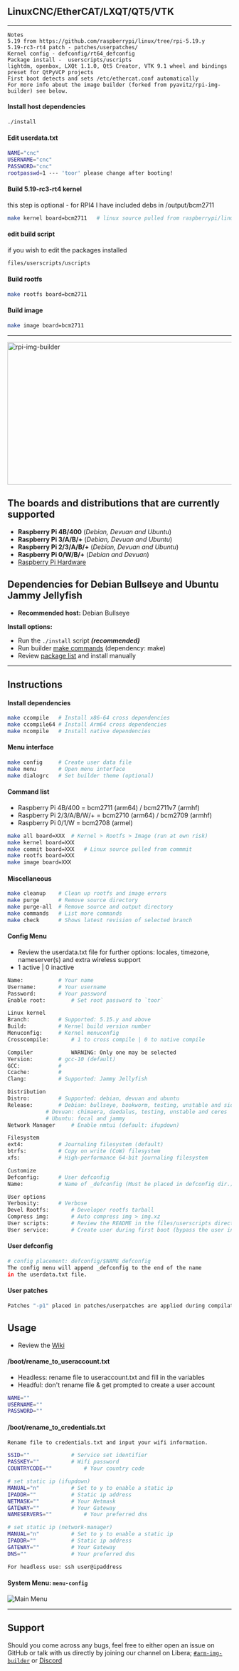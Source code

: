 ## LinuxCNC/EtherCAT/LXQT/QT5/VTK

---

```
Notes
5.19 from https://github.com/raspberrypi/linux/tree/rpi-5.19.y
5.19-rc3-rt4 patch - patches/userpatches/
Kernel config - defconfig/rt64_defconfig
Package install -  userscripts/uscripts
lightdm, openbox, LXQt 1.1.0, Qt5 Creator, VTK 9.1 wheel and bindings preset for QtPyVCP projects
First boot detects and sets /etc/ethercat.conf automatically
For more info about the image builder (forked from pyavitz/rpi-img-builder) see below.
```

#### Install host dependencies
```sh
./install
```

#### Edit userdata.txt
```sh
NAME="cnc"
USERNAME="cnc"
PASSWORD="cnc"
rootpasswd=1 --- 'toor' please change after booting!
```

#### Build 5.19-rc3-rt4 kernel
this step is optional - for RPI4 I have included debs in /output/bcm2711
```sh
make kernel board=bcm2711	# linux source pulled from raspberrypi/linux/5.19y
```

#### edit build script
if you wish to edit the packages installed
```sh
files/userscripts/uscripts
```

#### Build rootfs

```sh
make rootfs board=bcm2711
```

#### Build image
```sh
make image board=bcm2711
```


---


<img src="https://socialify.git.ci/pyavitz/rpi-img-builder/image?description=1&font=KoHo&forks=1&issues=1&logo=https%3A%2F%2Fupload.wikimedia.org%2Fwikipedia%2Fde%2Fthumb%2Fc%2Fcb%2FRaspberry_Pi_Logo.svg%2F475px-Raspberry_Pi_Logo.svg.png&owner=1&pattern=Charlie%20Brown&stargazers=1&theme=Dark" alt="rpi-img-builder" width="640" height="320" />

## The boards and distributions that are currently supported
* **Raspberry Pi 4B/400** (*Debian, Devuan and Ubuntu*)
* **Raspberry Pi 3/A/B/+** (*Debian, Devuan and Ubuntu*)
* **Raspberry Pi 2/3/A/B/+** (*Debian, Devuan and Ubuntu*)
* **Raspberry Pi 0/W/B/+** (*Debian and Devuan*)
* [Raspberry Pi Hardware](https://www.raspberrypi.org/documentation/hardware/raspberrypi)

## Dependencies for Debian Bullseye and Ubuntu Jammy Jellyfish
* **Recommended host:** Debian Bullseye

**Install options:**
* Run the `./install` script ***(recommended)***
* Run builder [make commands](https://github.com/pyavitz/rpi-img-builder#install-dependencies) (dependency: make)
* Review [package list](https://raw.githubusercontent.com/pyavitz/rpi-img-builder/master/lib/.package.list) and install manually

---

## Instructions
#### Install dependencies

```sh
make ccompile	# Install x86-64 cross dependencies
make ccompile64	# Install Arm64 cross dependencies
make ncompile	# Install native dependencies
```

#### Menu interface

```sh
make config     # Create user data file
make menu       # Open menu interface
make dialogrc   # Set builder theme (optional)
```

#### Command list
* Raspberry Pi 4B/400 = bcm2711 (arm64) / bcm2711v7 (armhf)
* Raspberry Pi 2/3/A/B/W/+ = bcm2710 (arm64) / bcm2709 (armhf)
* Raspberry Pi 0/1/W = bcm2708 (armel)

```sh
make all board=XXX	# Kernel > Rootfs > Image (run at own risk)
make kernel board=XXX
make commit board=XXX	# Linux source pulled from commmit
make rootfs board=XXX
make image board=XXX
```

#### Miscellaneous

```sh
make cleanup    # Clean up rootfs and image errors
make purge      # Remove source directory
make purge-all  # Remove source and output directory
make commands   # List more commands
make check      # Shows latest revision of selected branch
```

#### Config Menu
* Review the userdata.txt file for further options: locales, timezone, nameserver(s) and extra wireless support
* 1 active | 0 inactive
```sh
Name:			# Your name
Username:		# Your username
Password:		# Your password
Enable root:		# Set root password to `toor`

Linux kernel
Branch:			# Supported: 5.15.y and above
Build:			# Kernel build version number
Menuconfig:		# Kernel menuconfig
Crosscompile:		# 1 to cross compile | 0 to native compile

Compiler        	WARNING: Only one may be selected
Version:		# gcc-10 (default)
GCC:			#
Ccache:			#
Clang:			# Supported: Jammy Jellyfish

Distribution
Distro:			# Supported: debian, devuan and ubuntu
Release:		# Debian: bullseye, bookworm, testing, unstable and sid
			# Devuan: chimaera, daedalus, testing, unstable and ceres
			# Ubuntu: focal and jammy
Network Manager		# Enable nmtui (default: ifupdown)

Filesystem
ext4:			# Journaling filesystem (default)
btrfs:			# Copy on write (CoW) filesystem
xfs:			# High-performance 64-bit journaling filesystem

Customize
Defconfig:		# User defconfig
Name:			# Name of _defconfig (Must be placed in defconfig dir.)

User options
Verbosity:		# Verbose
Devel Rootfs:		# Developer rootfs tarball
Compress img:		# Auto compress img > img.xz
User scripts:		# Review the README in the files/userscripts directory
User service:		# Create user during first boot (bypass the user information above)
```
#### User defconfig

```sh
# config placement: defconfig/$NAME_defconfig
The config menu will append _defconfig to the end of the name
in the userdata.txt file.
```

#### User patches

```sh
Patches "-p1" placed in patches/userpatches are applied during compilation.
```

## Usage
* Review the [Wiki](https://github.com/pyavitz/rpi-img-builder/wiki/Options-&-Scripts)
#### /boot/rename_to_useraccount.txt
* Headless: rename file to useraccount.txt and fill in the variables
* Headful: don't rename file & get prompted to create a user account
```sh
NAME=""
USERNAME=""
PASSWORD=""
```

#### /boot/rename_to_credentials.txt
```sh
Rename file to credentials.txt and input your wifi information.

SSID=""				# Service set identifier
PASSKEY=""			# Wifi password
COUNTRYCODE=""			# Your country code

# set static ip (ifupdown)
MANUAL="n"			# Set to y to enable a static ip
IPADDR=""			# Static ip address
NETMASK=""			# Your Netmask
GATEWAY=""			# Your Gateway
NAMESERVERS=""			# Your preferred dns

# set static ip (network-manager)
MANUAL="n"			# Set to y to enable a static ip
IPADDR=""			# Static ip address
GATEWAY=""			# Your Gateway
DNS=""				# Your preferred dns

For headless use: ssh user@ipaddress
```

#### System Menu: `menu-config`
<img src="https://i.imgur.com/g6vPI8t.png" alt="Main Menu" />

---

## Support

Should you come across any bugs, feel free to either open an issue on GitHub or talk with us directly by joining our channel on Libera; [`#arm-img-builder`](irc://irc.libera.chat/#arm-img-builder) or [Discord](https://discord.gg/mypJ7NW8BG)
